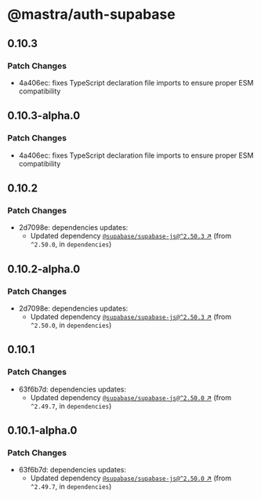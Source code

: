 # @mastra/auth-supabase

## 0.10.3

### Patch Changes

- 4a406ec: fixes TypeScript declaration file imports to ensure proper ESM compatibility

## 0.10.3-alpha.0

### Patch Changes

- 4a406ec: fixes TypeScript declaration file imports to ensure proper ESM compatibility

## 0.10.2

### Patch Changes

- 2d7098e: dependencies updates:
  - Updated dependency [`@supabase/supabase-js@^2.50.3` ↗︎](https://www.npmjs.com/package/@supabase/supabase-js/v/2.50.3) (from `^2.50.0`, in `dependencies`)

## 0.10.2-alpha.0

### Patch Changes

- 2d7098e: dependencies updates:
  - Updated dependency [`@supabase/supabase-js@^2.50.3` ↗︎](https://www.npmjs.com/package/@supabase/supabase-js/v/2.50.3) (from `^2.50.0`, in `dependencies`)

## 0.10.1

### Patch Changes

- 63f6b7d: dependencies updates:
  - Updated dependency [`@supabase/supabase-js@^2.50.0` ↗︎](https://www.npmjs.com/package/@supabase/supabase-js/v/2.50.0) (from `^2.49.7`, in `dependencies`)

## 0.10.1-alpha.0

### Patch Changes

- 63f6b7d: dependencies updates:
  - Updated dependency [`@supabase/supabase-js@^2.50.0` ↗︎](https://www.npmjs.com/package/@supabase/supabase-js/v/2.50.0) (from `^2.49.7`, in `dependencies`)
